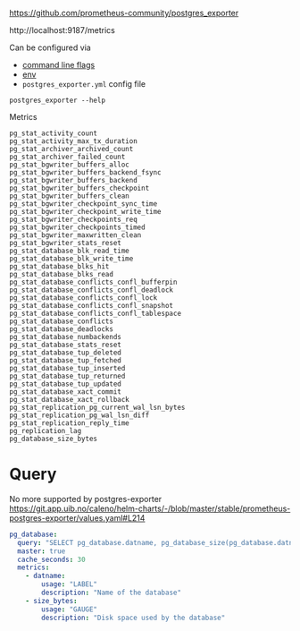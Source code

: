 https://github.com/prometheus-community/postgres_exporter

http://localhost:9187/metrics

Can be configured via

* [command line flags](https://github.com/prometheus-community/postgres_exporter?tab=readme-ov-file#flags)
* [env](https://github.com/prometheus-community/postgres_exporter?tab=readme-ov-file#environment-variables)
* `postgres_exporter.yml` config file

```
postgres_exporter --help
```

Metrics

```
pg_stat_activity_count
pg_stat_activity_max_tx_duration
pg_stat_archiver_archived_count
pg_stat_archiver_failed_count
pg_stat_bgwriter_buffers_alloc
pg_stat_bgwriter_buffers_backend_fsync
pg_stat_bgwriter_buffers_backend
pg_stat_bgwriter_buffers_checkpoint
pg_stat_bgwriter_buffers_clean
pg_stat_bgwriter_checkpoint_sync_time
pg_stat_bgwriter_checkpoint_write_time
pg_stat_bgwriter_checkpoints_req
pg_stat_bgwriter_checkpoints_timed
pg_stat_bgwriter_maxwritten_clean
pg_stat_bgwriter_stats_reset
pg_stat_database_blk_read_time
pg_stat_database_blk_write_time
pg_stat_database_blks_hit
pg_stat_database_blks_read
pg_stat_database_conflicts_confl_bufferpin
pg_stat_database_conflicts_confl_deadlock
pg_stat_database_conflicts_confl_lock
pg_stat_database_conflicts_confl_snapshot
pg_stat_database_conflicts_confl_tablespace
pg_stat_database_conflicts
pg_stat_database_deadlocks
pg_stat_database_numbackends
pg_stat_database_stats_reset
pg_stat_database_tup_deleted
pg_stat_database_tup_fetched
pg_stat_database_tup_inserted
pg_stat_database_tup_returned
pg_stat_database_tup_updated
pg_stat_database_xact_commit
pg_stat_database_xact_rollback
pg_stat_replication_pg_current_wal_lsn_bytes
pg_stat_replication_pg_wal_lsn_diff
pg_stat_replication_reply_time
pg_replication_lag
pg_database_size_bytes
```

# Query

No more supported by postgres-exporter
https://git.app.uib.no/caleno/helm-charts/-/blob/master/stable/prometheus-postgres-exporter/values.yaml#L214

```yaml
pg_database:
  query: "SELECT pg_database.datname, pg_database_size(pg_database.datname) as size FROM pg_database"
  master: true
  cache_seconds: 30
  metrics:
    - datname:
        usage: "LABEL"
        description: "Name of the database"
    - size_bytes:
        usage: "GAUGE"
        description: "Disk space used by the database"
```
